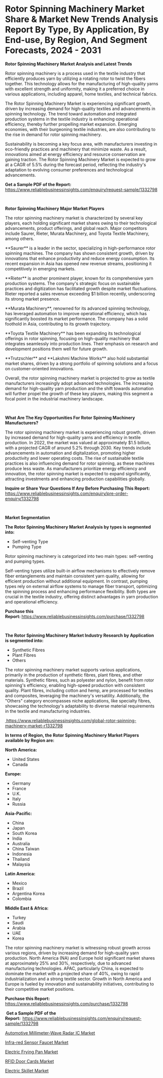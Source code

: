 <p><h1>Rotor Spinning Machinery Market Share & Market New Trends Analysis Report By Type, By Application, By End-use, By Region, And Segment Forecasts, 2024 - 2031</h1></p><p><strong>Rotor Spinning Machinery Market Analysis and Latest Trends</strong></p>
<p><p>Rotor spinning machinery is a process used in the textile industry that efficiently produces yarn by utilizing a rotating rotor to twist the fibers together. This technology allows for the manufacturing of high-quality yarns with excellent strength and uniformity, making it a preferred choice in various applications, including apparel, home textiles, and technical fabrics. </p><p>The Rotor Spinning Machinery Market is experiencing significant growth, driven by increasing demand for high-quality textiles and advancements in spinning technology. The trend toward automation and integrated production systems in the textile industry is enhancing operational efficiency, thereby further propelling market expansion. Emerging economies, with their burgeoning textile industries, are also contributing to the rise in demand for rotor spinning machinery.</p><p>Sustainability is becoming a key focus area, with manufacturers investing in eco-friendly practices and machinery that minimize waste. As a result, innovations aimed at energy efficiency and resource conservation are gaining traction. The Rotor Spinning Machinery Market is expected to grow at a CAGR of 5.5% during the forecast period, reflecting the industry's adaptation to evolving consumer preferences and technological advancements.</p></p>
<p><strong>Get a Sample PDF of the Report:&nbsp;</strong> <a href="https://www.reliablebusinessinsights.com/enquiry/request-sample/1332798?utm_campaign=1113&utm_medium=2&utm_source=Github&utm_content=ia&utm_term=01102024&utm_id=rotor-spinning-machinery">https://www.reliablebusinessinsights.com/enquiry/request-sample/1332798</a></p>
<p>&nbsp;</p>
<p><strong>Rotor Spinning Machinery Major Market Players</strong></p>
<p><p>The rotor spinning machinery market is characterized by several key players, each holding significant market shares owing to their technological advancements, product offerings, and global reach. Major competitors include Saurer, Rieter, Murata Machinery, and Toyota Textile Machinery, among others.</p><p>**Saurer** is a leader in the sector, specializing in high-performance rotor spinning machines. The company has shown consistent growth, driven by innovations that enhance productivity and reduce energy consumption. Its recent expansion in Asia has opened new revenue streams, positioning it competitively in emerging markets.</p><p>**Rieter** is another prominent player, known for its comprehensive yarn production systems. The company's strategic focus on sustainable practices and digitization has facilitated growth despite market fluctuations. Rieter reported a sales revenue exceeding $1 billion recently, underscoring its strong market presence.</p><p>**Murata Machinery**, renowned for its advanced spinning technology, has leveraged automation to improve operational efficiency, which has significantly boosted its market performance. The company has a solid foothold in Asia, contributing to its growth trajectory.</p><p>**Toyota Textile Machinery** has been expanding its technological offerings in rotor spinning, focusing on high-quality machinery that integrates seamlessly into production lines. Their emphasis on research and development positions them well for future growth.</p><p>**Trutzschler** and **Lakshmi Machine Works** also hold substantial market shares, driven by a strong portfolio of spinning solutions and a focus on customer-oriented innovations.</p><p>Overall, the rotor spinning machinery market is projected to grow as textile manufacturers increasingly adopt advanced technologies. The increasing demand for high-quality yarn production and the shift towards automation will further propel the growth of these key players, making this segment a focal point in the industrial machinery landscape.</p></p>
<p>&nbsp;</p>
<p><strong>What Are The Key Opportunities For Rotor Spinning Machinery Manufacturers?</strong></p>
<p><p>The rotor spinning machinery market is experiencing robust growth, driven by increased demand for high-quality yarns and efficiency in textile production. In 2022, the market was valued at approximately $1.5 billion, with a projected CAGR of around 5.2% through 2030. Key trends include advancements in automation and digitalization, promoting higher productivity and lower operating costs. The rise of sustainable textile practices is also influencing demand for rotor spinning, as these machines produce less waste. As manufacturers prioritize energy efficiency and innovation, the rotor spinning market is expected to expand significantly, attracting investments and enhancing production capabilities globally.</p></p>
<p><strong>Inquire or Share Your Questions If Any Before Purchasing This Report:</strong> <a href="https://www.reliablebusinessinsights.com/enquiry/pre-order-enquiry/1332798?utm_campaign=1113&utm_medium=2&utm_source=Github&utm_content=ia&utm_term=01102024&utm_id=rotor-spinning-machinery">https://www.reliablebusinessinsights.com/enquiry/pre-order-enquiry/1332798</a></p>
<p>&nbsp;</p>
<p><strong>Market Segmentation</strong></p>
<p><strong>The Rotor Spinning Machinery Market Analysis by types is segmented into:</strong></p>
<p><ul><li>Self-venting Type</li><li>Pumping Type</li></ul></p>
<p><p>Rotor spinning machinery is categorized into two main types: self-venting and pumping types. </p><p>Self-venting types utilize built-in airflow mechanisms to effectively remove fiber entanglements and maintain consistent yarn quality, allowing for efficient production without additional equipment. In contrast, pumping types rely on external airflow systems to manage fiber transport, optimizing the spinning process and enhancing performance flexibility. Both types are crucial in the textile industry, offering distinct advantages in yarn production and operational efficiency.</p></p>
<p><strong>Purchase this Report:&nbsp;</strong><a href="https://www.reliablebusinessinsights.com/purchase/1332798?utm_campaign=1113&utm_medium=2&utm_source=Github&utm_content=ia&utm_term=01102024&utm_id=rotor-spinning-machinery">https://www.reliablebusinessinsights.com/purchase/1332798</a></p>
<p>&nbsp;</p>
<p><strong>The Rotor Spinning Machinery Market Industry Research by Application is segmented into:</strong></p>
<p><ul><li>Synthetic Fibres</li><li>Plant Fibres</li><li>Others</li></ul></p>
<p><p>The rotor spinning machinery market supports various applications, primarily in the production of synthetic fibres, plant fibres, and other materials. Synthetic fibres, such as polyester and nylon, benefit from rotor spinning's efficiency, enabling high-speed production with consistent quality. Plant fibres, including cotton and hemp, are processed for textiles and composites, leveraging the machinery's versatility. Additionally, the "Others" category encompasses niche applications, like specialty fibres, showcasing the technology's adaptability to diverse material requirements in the textile and manufacturing industries.</p></p>
<p><a href="https://www.reliablebusinessinsights.com/global-rotor-spinning-machinery-market-r1332798?utm_campaign=1113&utm_medium=2&utm_source=Github&utm_content=ia&utm_term=01102024&utm_id=rotor-spinning-machinery">&nbsp;https://www.reliablebusinessinsights.com/global-rotor-spinning-machinery-market-r1332798</a></p>
<p><strong>In terms of Region, the Rotor Spinning Machinery Market Players available by Region are:</strong></p>
<p>
    <p> <strong> North America: </strong>
        <ul>
            <li>United States</li>
            <li>Canada</li>
        </ul>
        </p> 
    <p> <strong> Europe: </strong>
        <ul>
            <li>Germany</li>
            <li>France</li>
            <li>U.K.</li>
            <li>Italy</li>
            <li>Russia</li>
        </ul>
        </p> 
    <p> <strong> Asia-Pacific: </strong>
        <ul>
            <li>China</li>
            <li>Japan</li>
            <li>South Korea</li>
            <li>India</li>
            <li>Australia</li>
            <li>China Taiwan</li>
            <li>Indonesia</li>
            <li>Thailand</li>
            <li>Malaysia</li>
        </ul>
        </p> 
    <p> <strong> Latin America: </strong>
        <ul>
            <li>Mexico</li>
            <li>Brazil</li>
            <li>Argentina Korea</li>
            <li>Colombia</li>
        </ul>
        </p> 
    <p> <strong> Middle East & Africa: </strong>
        <ul>
            <li>Turkey</li>
            <li>Saudi</li>
            <li>Arabia</li>
            <li>UAE</li>
            <li>Korea</li>
        </ul>
    </p>
    </p>
<p><p>The rotor spinning machinery market is witnessing robust growth across various regions, driven by increasing demand for high-quality yarn production. North America (NA) and Europe hold significant market shares at approximately 25% and 30%, respectively, due to advanced manufacturing technologies. APAC, particularly China, is expected to dominate the market with a projected share of 40%, owing to rapid industrialization and a strong textile sector. Growth in North America and Europe is fueled by innovation and sustainability initiatives, contributing to their competitive market positions.</p></p>
<p><strong>Purchase this Report: </strong><a href="https://www.reliablebusinessinsights.com/purchase/1332798?utm_campaign=1113&utm_medium=2&utm_source=Github&utm_content=ia&utm_term=01102024&utm_id=rotor-spinning-machinery">https://www.reliablebusinessinsights.com/purchase/1332798</a></p>
<p>&nbsp;<strong>Get a Sample PDF of the Report:&nbsp;&nbsp;</strong><a href="https://www.reliablebusinessinsights.com/enquiry/request-sample/1332798?utm_campaign=1113&utm_medium=2&utm_source=Github&utm_content=ia&utm_term=01102024&utm_id=rotor-spinning-machinery">https://www.reliablebusinessinsights.com/enquiry/request-sample/1332798</a></p>
<p><strong></strong></p>
<p><p><a href="https://issuu.com/reportprime-2/docs/automotive-millimeter-wave-radar-ic_5e9e0c02629516?utm_campaign=1113&utm_medium=2&utm_source=Github&utm_content=ia&utm_term=01102024&utm_id=rotor-spinning-machinery">Automotive Millimeter-Wave Radar IC Market</a></p><p><a href="https://github.com/ChristyMAguilar/Market-Research-Report-List-1/blob/main/infra-red-sensor-faucet-market.md?utm_campaign=1113&utm_medium=2&utm_source=Github&utm_content=ia&utm_term=01102024&utm_id=rotor-spinning-machinery">Infra-red Sensor Faucet Market</a></p><p><a href="https://www.linkedin.com/pulse/electric-frying-pan-industry-insights-report-analyzing-9mofc?utm_campaign=1113&utm_medium=2&utm_source=Github&utm_content=ia&utm_term=01102024&utm_id=rotor-spinning-machinery">Electric Frying Pan Market</a></p><p><a href="https://github.com/mozsorpen/Market-Research-Report-List-1/blob/main/rfid-door-cards-market.md?utm_campaign=1113&utm_medium=2&utm_source=Github&utm_content=ia&utm_term=01102024&utm_id=rotor-spinning-machinery">RFID Door Cards Market</a></p><p><a href="https://www.linkedin.com/pulse/strategic-insights-global-electric-skillet-market-trends-2024-glohc?utm_campaign=1113&utm_medium=2&utm_source=Github&utm_content=ia&utm_term=01102024&utm_id=rotor-spinning-machinery">Electric Skillet Market</a></p></p>